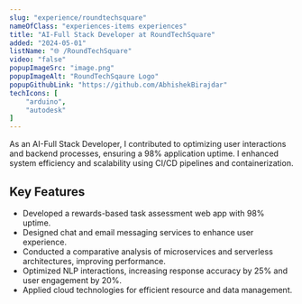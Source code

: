 ```yaml
---
slug: "experience/roundtechsquare"
nameOfClass: "experiences-items experiences"
title: "AI-Full Stack Developer at RoundTechSquare"
added: "2024-05-01"
listName: "🌐 /RoundTechSquare"
video: "false"
popupImageSrc: "image.png"
popupImageAlt: "RoundTechSqaure Logo"
popupGithubLink: "https://github.com/AbhishekBirajdar"
techIcons: [
    "arduino",
    "autodesk"
]
---
```


As an AI-Full Stack Developer, I contributed to optimizing user interactions and backend processes, ensuring a 98% application uptime. I enhanced system efficiency and scalability using CI/CD pipelines and containerization.

## Key Features

- Developed a rewards-based task assessment web app with 98% uptime.
- Designed chat and email messaging services to enhance user experience.
- Conducted a comparative analysis of microservices and serverless architectures, improving performance.
- Optimized NLP interactions, increasing response accuracy by 25% and user engagement by 20%.
- Applied cloud technologies for efficient resource and data management.
